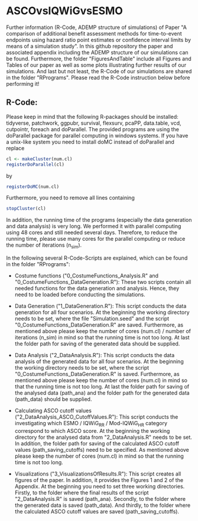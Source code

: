# ASCOvsIQWiGvsESMO
Further information (R-Code, ADEMP structure of simulations) of Paper "A comparison of additional benefit assessment methods for time-to-event endpoints using hazard ratio point estimates or confidence interval limits by means of a simulation study".
In this github repository the paper and associated appendix including the ADEMP structure of our simulations can be found. Furthermore, the folder "FiguresAndTable" include all Figures and Tables of our paper as well as some plots illustrating further results of our simulations. And last but not least, the R-Code of our simulations are shared in the folder "RPrograms". Please read the R-Code instruction below before performing it!

## R-Code: 
Please keep in mind that the following R-packages should be installed: tidyverse, patchwork, ggpubr, survival, flexsurv, pcaPP, data.table, vcd, cutpointr, foreach and doParallel. The provided programs are using the doParallel package for parallel computing in windows systems. If you have a unix-like system you need to install doMC instead of doParallel and replace 
```r
cl <- makeCluster(num.cl)
registerDoParallel(cl)
```
by
```r
registerDoMC(num.cl)
```
Furthermore, you need to remove all lines containing 
```r
stopCluster(cl)
```
In addition, the running time of the programs (especially the data generation and data analysis) is very long. We performed it with parallel computing using 48 cores and still needed several days. Therefore, to reduce the running time, please use many cores for the parallel computing or reduce the number of iterations (n<sub>sim</sub>).

In the following several R-Code-Scripts are explained, which can be found in the folder "RPrograms":
- Costume functions ("0_CostumeFunctions_Analysis.R" and "0_CostumeFunctions_DataGeneration.R"):
  These two scripts contain all needed functions for the data generation and analysis. Hence, they need to be loaded before conducting the simulations. 
  
- Data Generation ("1_DataGeneration.R"):
  This script conducts the data generation for all four scenarios. At the beginning the working directory needs to be set, where the file "Simulation.seed" and the script "0_CostumeFunctions_DataGeneration.R" are saved. Furthermore, as mentioned above please keep the number of cores (num.cl) / number of iterations (n_sim) in mind so that the running time is not too long. At last the folder path for saving of the generated data should be supplied. 
  
- Data Analysis ("2_DataAnalysis.R"):
  This script conducts the data analysis of the generated data for all four scenarios. At the beginning the working directory needs to be set, where the script "0_CostumeFunctions_DataGeneration.R" is saved. Furthermore, as mentioned above please keep the number of cores (num.cl) in mind so that the running time is not too long. At last the folder path for saving of the analysed data (path_ana) and the folder path for the generated data (path_data) should be supplied. 
  
- Calculating ASCO cutoff values ("2_DataAnalysis_ASCO_CutoffValues.R"): This script conducts the investigating which ESMO / IQWiG<sub>RR</sub> / Mod-IQWiG<sub>HR</sub> category correspond to which ASCO score. At the beginning the working directory for the analysed data from "2_DataAnalysis.R" needs to be set. In addition, the folder path for saving of the calculated ASCO cutoff values (path_saving_cutoffs) need to be specified. As mentioned above please keep the number of cores (num.cl) in mind so that the running time is not too long.

- Visualizations ("3_VisualizationsOfResults.R"):
  This script creates all figures of the paper. In addition, it provides the Figures 1 and 2 of the Appendix. At the beginning you need to set three working directories. Firstly, to the folder where the final results of the script "2_DataAnalysis.R" is saved (path_ana). Secondly, to the folder where the generated data is saved (path_data). And thirdly, to the folder where the calculated ASCO cutoff values are saved (path_saving_cutoffs).
